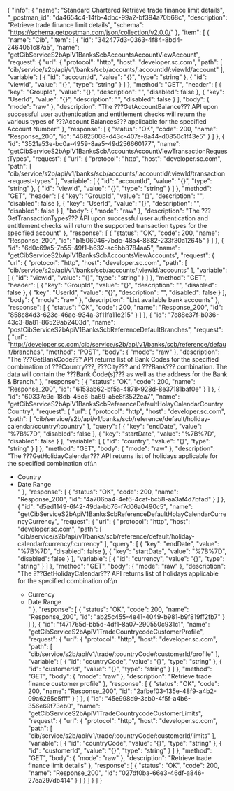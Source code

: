 {
  "info": {
    "name": "Standard Chartered Retrieve trade finance limit details",
    "_postman_id": "da4654c4-14fb-4dbc-99a2-bf394a70b68c",
    "description": "Retrieve trade finance limit details",
    "schema": "https://schema.getpostman.com/json/collection/v2.0.0/"
  },
  "item": [
    {
      "name": "Cib",
      "item": [
        {
          "id": "342477d3-0363-4f84-8bd4-2464051c87a5",
          "name": "getCibServiceS2bApiV1BanksScbAccountsAccountViewAccount",
          "request": {
            "url": {
              "protocol": "http",
              "host": "developer.sc.com",
              "path": [
                "cib/service/s2b/api/v1/banks/scb/accounts/:accountId/:viewId/account"
              ],
              "variable": [
                {
                  "id": "accountId",
                  "value": "{}",
                  "type": "string"
                },
                {
                  "id": "viewId",
                  "value": "{}",
                  "type": "string"
                }
              ]
            },
            "method": "GET",
            "header": [
              {
                "key": "GroupId",
                "value": "{}",
                "description": "",
                "disabled": false
              },
              {
                "key": "UserId",
                "value": "{}",
                "description": "",
                "disabled": false
              }
            ],
            "body": {
              "mode": "raw"
            },
            "description": "The ???GetAccountBalance??? API upon successful user authentication and entitlement checks will return the various types of ???Account Balances??? applicable for the specified Account Number."
          },
          "response": [
            {
              "status": "OK",
              "code": 200,
              "name": "Response_200",
              "id": "46825008-d43c-407e-8a44-d0850c1f43e5"
            }
          ]
        },
        {
          "id": "3521a53e-bc0a-4959-8aa5-49d256660177",
          "name": "getCibServiceS2bApiV1BanksScbAccountsAccountViewTransactionRequestTypes",
          "request": {
            "url": {
              "protocol": "http",
              "host": "developer.sc.com",
              "path": [
                "cib/service/s2b/api/v1/banks/scb/accounts/:accountId/:viewId/transaction-request-types"
              ],
              "variable": [
                {
                  "id": "accountId",
                  "value": "{}",
                  "type": "string"
                },
                {
                  "id": "viewId",
                  "value": "{}",
                  "type": "string"
                }
              ]
            },
            "method": "GET",
            "header": [
              {
                "key": "GroupId",
                "value": "{}",
                "description": "",
                "disabled": false
              },
              {
                "key": "UserId",
                "value": "{}",
                "description": "",
                "disabled": false
              }
            ],
            "body": {
              "mode": "raw"
            },
            "description": "The ???GetTransactionTypes??? API upon successful user authentication and entitlement checks will return the supported transaction types for the specified account"
          },
          "response": [
            {
              "status": "OK",
              "code": 200,
              "name": "Response_200",
              "id": "b1506046-7bdc-48a4-8682-233f30a12645"
            }
          ]
        },
        {
          "id": "6d0c69a5-7b55-49f1-b632-ac5bb8784aa5",
          "name": "getCibServiceS2bApiV1BanksScbAccountsViewAccounts",
          "request": {
            "url": {
              "protocol": "http",
              "host": "developer.sc.com",
              "path": [
                "cib/service/s2b/api/v1/banks/scb/accounts/:viewId/accounts"
              ],
              "variable": [
                {
                  "id": "viewId",
                  "value": "{}",
                  "type": "string"
                }
              ]
            },
            "method": "GET",
            "header": [
              {
                "key": "GroupId",
                "value": "{}",
                "description": "",
                "disabled": false
              },
              {
                "key": "UserId",
                "value": "{}",
                "description": "",
                "disabled": false
              }
            ],
            "body": {
              "mode": "raw"
            },
            "description": "List available bank accounts"
          },
          "response": [
            {
              "status": "OK",
              "code": 200,
              "name": "Response_200",
              "id": "858c84d3-623c-46ae-934a-3f11fa11c215"
            }
          ]
        },
        {
          "id": "7c88e37f-b036-43c3-8a81-86529ab2403d",
          "name": "postCibServiceS2bApiV1BanksScbReferenceDefaultBranches",
          "request": {
            "url": "http://developer.sc.com/cib/service/s2b/api/v1/banks/scb/reference/default/branches",
            "method": "POST",
            "body": {
              "mode": "raw"
            },
            "description": "The ???GetBankCode??? API returns list of Bank Codes for the specified combination of ???Country???, ???City??? and ???Bank??? combination. The data will contain the ???Bank Code(s)??? as well as the address for the Bank & Branch."
          },
          "response": [
            {
              "status": "OK",
              "code": 200,
              "name": "Response_200",
              "id": "6153ab62-bf5a-4878-928d-8e37181baf0e"
            }
          ]
        },
        {
          "id": "60337c9c-18db-45c6-ba69-a5e8f3522ea7",
          "name": "getCibServiceS2bApiV1BanksScbReferenceDefaultHolayCalendarCountryCountry",
          "request": {
            "url": {
              "protocol": "http",
              "host": "developer.sc.com",
              "path": [
                "cib/service/s2b/api/v1/banks/scb/reference/default/holiday-calendar/country/:country"
              ],
              "query": [
                {
                  "key": "endDate",
                  "value": "%7B%7D",
                  "disabled": false
                },
                {
                  "key": "startDate",
                  "value": "%7B%7D",
                  "disabled": false
                }
              ],
              "variable": [
                {
                  "id": "country",
                  "value": "{}",
                  "type": "string"
                }
              ]
            },
            "method": "GET",
            "body": {
              "mode": "raw"
            },
            "description": "The ???GetHolidayCalendar??? API returns list of holidays applicable for the specified combination of:\n<ul><li>Country</li><li>Date Range</li></lu>"
          },
          "response": [
            {
              "status": "OK",
              "code": 200,
              "name": "Response_200",
              "id": "4a706ba4-4ef6-4caf-bc58-aa3af4d7bfad"
            }
          ]
        },
        {
          "id": "d5ed1149-6f42-49da-bb76-f7d06a0490c5",
          "name": "getCibServiceS2bApiV1BanksScbReferenceDefaultHolayCalendarCurrencyCurrency",
          "request": {
            "url": {
              "protocol": "http",
              "host": "developer.sc.com",
              "path": [
                "cib/service/s2b/api/v1/banks/scb/reference/default/holiday-calendar/currency/:currency"
              ],
              "query": [
                {
                  "key": "endDate",
                  "value": "%7B%7D",
                  "disabled": false
                },
                {
                  "key": "startDate",
                  "value": "%7B%7D",
                  "disabled": false
                }
              ],
              "variable": [
                {
                  "id": "currency",
                  "value": "{}",
                  "type": "string"
                }
              ]
            },
            "method": "GET",
            "body": {
              "mode": "raw"
            },
            "description": "The ???GetHolidayCalendar??? API returns list of holidays applicable for the specified combination of:\n<ul><li>Currency</li><li>Date Range</li></lu>"
          },
          "response": [
            {
              "status": "OK",
              "code": 200,
              "name": "Response_200",
              "id": "ab25c455-4e41-4049-b981-b9f819ff2fb7"
            }
          ]
        },
        {
          "id": "f471765d-bb5d-4df1-8a07-290550c931c1",
          "name": "getCibServiceS2bApiV1TradeCountrycodeCustomerProfile",
          "request": {
            "url": {
              "protocol": "http",
              "host": "developer.sc.com",
              "path": [
                "cib/service/s2b/api/v1/trade/:countryCode/:customerId/profile"
              ],
              "variable": [
                {
                  "id": "countryCode",
                  "value": "{}",
                  "type": "string"
                },
                {
                  "id": "customerId",
                  "value": "{}",
                  "type": "string"
                }
              ]
            },
            "method": "GET",
            "body": {
              "mode": "raw"
            },
            "description": "Retrieve trade finance customer profile"
          },
          "response": [
            {
              "status": "OK",
              "code": 200,
              "name": "Response_200",
              "id": "2afbef03-135e-48f9-a4b2-09a6265e5fff"
            }
          ]
        },
        {
          "id": "45e998d9-3cb0-4f5f-a4b6-356e69f73eb0",
          "name": "getCibServiceS2bApiV1TradeCountrycodeCustomerLimits",
          "request": {
            "url": {
              "protocol": "http",
              "host": "developer.sc.com",
              "path": [
                "cib/service/s2b/api/v1/trade/:countryCode/:customerId/limits"
              ],
              "variable": [
                {
                  "id": "countryCode",
                  "value": "{}",
                  "type": "string"
                },
                {
                  "id": "customerId",
                  "value": "{}",
                  "type": "string"
                }
              ]
            },
            "method": "GET",
            "body": {
              "mode": "raw"
            },
            "description": "Retrieve trade finance limit details"
          },
          "response": [
            {
              "status": "OK",
              "code": 200,
              "name": "Response_200",
              "id": "027df0ba-66e3-46df-a846-27ea297db414"
            }
          ]
        }
      ]
    }
  ]
}